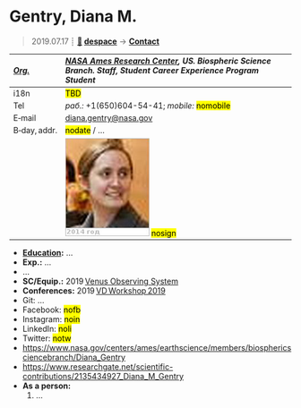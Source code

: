 # Gentry, Diana M.
> 2019.07.17 ┊ **[🚀](../index/index.md) [despace](index.md)** → **[Contact](contact.md)**

|*[Org.](contact.md)*|*[NASA Ames Research Center](zz_arc.md), US. Biospheric Science Branch. Staff, Student Career Experience Program Student*|
|:--|:--|
|i18n| <mark>TBD</mark> |
|Tel|*раб.:* +1(650)604-54-41; *mobile:* <mark>nomobile</mark> |
|E‑mail| <diana.gentry@nasa.gov> |
|B‑day, addr.| <mark>nodate</mark> / … |
|| ![](f/contact/g/gentry_001_photo.jpg) <mark>nosign</mark> |

   - **[Education](edu.md):** …
   - **Exp.:** …
   - …
   - **SC/Equip.:** 2019 [Venus Observing System](venus_observing_system.md)
   - **Conferences:** 2019 [VD Workshop 2019](vdws2019.md)
   - Git: …
   - Facebook: <mark>nofb</mark>
   - Instagram: <mark>noin</mark>
   - LinkedIn: <mark>noli</mark>
   - Twitter: <mark>notw</mark>
   - <https://www.nasa.gov/centers/ames/earthscience/members/biosphericsciencebranch/Diana_Gentry>
   - <https://www.researchgate.net/scientific-contributions/2135434927_Diana_M_Gentry>
   - **As a person:**
      1. …
